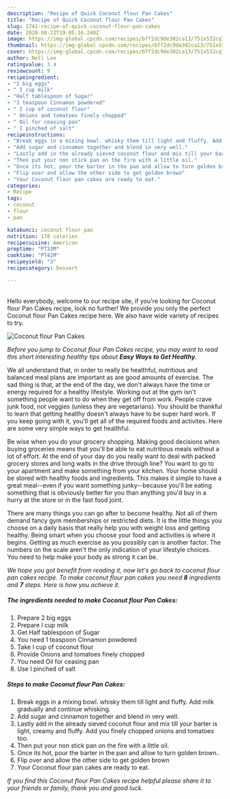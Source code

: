 ```yaml
---
description: "Recipe of Quick Coconut flour Pan Cakes"
title: "Recipe of Quick Coconut flour Pan Cakes"
slug: 1741-recipe-of-quick-coconut-flour-pan-cakes
date: 2020-08-22T19:05:16.240Z
image: https://img-global.cpcdn.com/recipes/bff2dc9de302ca13/751x532cq70/coconut-flour-pan-cakes-recipe-main-photo.jpg
thumbnail: https://img-global.cpcdn.com/recipes/bff2dc9de302ca13/751x532cq70/coconut-flour-pan-cakes-recipe-main-photo.jpg
cover: https://img-global.cpcdn.com/recipes/bff2dc9de302ca13/751x532cq70/coconut-flour-pan-cakes-recipe-main-photo.jpg
author: Nell Lee
ratingvalue: 3.4
reviewcount: 9
recipeingredient:
- "2 big eggs"
- " I cup milk"
- "Half tablespoon of Sugar"
- "1 teaspoon Cinnamon powdered"
- " I cup of coconut flour"
- " Onions and tomatoes finely chopped"
- " Oil for ceasing pan"
- " I pinched of salt"
recipeinstructions:
- "Break eggs in a mixing bowl. whisky them till light and fluffy. Add milk gradually and continue whisking."
- "Add sugar and cinnamon together and blend in very well."
- "Lastly add in the already sieved coconut flour and mix till your barter is light, creamy and fluffy. Add you finely chopped onions and tomatoes too."
- "Then put your non stick pan on the fire with a little oil."
- "Once its hot, pour the barter in the pan and allow to turn golden brown.."
- "Flip over and allow the other side to get golden brown"
- "Your Coconut flour pan cakes are ready to eat."
categories:
- Recipe
tags:
- coconut
- flour
- pan

katakunci: coconut flour pan 
nutrition: 178 calories
recipecuisine: American
preptime: "PT33M"
cooktime: "PT42M"
recipeyield: "3"
recipecategory: Dessert

---
```

<br>
Hello everybody, welcome to our recipe site, if you're looking for Coconut flour Pan Cakes recipe, look no further! We provide you only the perfect Coconut flour Pan Cakes recipe here. We also have wide variety of recipes to try.
<br>


![Coconut flour Pan Cakes](https://img-global.cpcdn.com/recipes/bff2dc9de302ca13/751x532cq70/coconut-flour-pan-cakes-recipe-main-photo.jpg)

<i>Before you jump to Coconut flour Pan Cakes recipe, you may want to read this short interesting healthy tips about <strong>Easy Ways to Get Healthy</strong>.</i>

We all understand that, in order to really be healthful, nutritious and balanced meal plans are important as are good amounts of exercise. The sad thing is that, at the end of the day, we don't always have the time or energy required for a healthy lifestyle. Working out at the gym isn't something people want to do when they get off from work. People crave junk food, not veggies (unless they are vegetarians). You should be thankful to learn that getting healthy doesn't always have to be super hard work. If you keep going with it, you'll get all of the required foods and activites. Here are some very simple ways to get healthful.

Be wise when you do your grocery shopping. Making good decisions when buying groceries means that you'll be able to eat nutritious meals without a lot of effort. At the end of your day do you really want to deal with packed grocery stores and long waits in the drive through line? You want to go to your apartment and make something from your kitchen. Your home should be stored with healthy foods and ingredients. This makes it simple to have a great meal--even if you want something junky--because you'll be eating something that is obviously better for you than anything you'd buy in a hurry at the store or in the fast food joint.

There are many things you can go after to become healthy. Not all of them demand fancy gym memberships or restricted diets. It is the little things you choose on a daily basis that really help you with weight loss and getting healthy. Being smart when you choose your food and activities is where it begins. Getting as much exercise as you possibly can is another factor. The numbers on the scale aren't the only indication of your lifestyle choices. You need to help make your body as strong it can be. 


<i>We hope you got benefit from reading it, now let's go back to coconut flour pan cakes recipe. To make coconut flour pan cakes you need <strong>8</strong> ingredients and <strong>7</strong> steps. Here is how you achieve it.
</i>

##### The ingredients needed to make Coconut flour Pan Cakes:

1. Prepare 2 big eggs
1. Prepare  I cup milk
1. Get Half tablespoon of Sugar
1. You need 1 teaspoon Cinnamon powdered
1. Take  I cup of coconut flour
1. Provide  Onions and tomatoes finely chopped
1. You need  Oil for ceasing pan
1. Use  I pinched of salt


##### Steps to make Coconut flour Pan Cakes:

1. Break eggs in a mixing bowl. whisky them till light and fluffy. Add milk gradually and continue whisking.
1. Add sugar and cinnamon together and blend in very well.
1. Lastly add in the already sieved coconut flour and mix till your barter is light, creamy and fluffy. Add you finely chopped onions and tomatoes too.
1. Then put your non stick pan on the fire with a little oil.
1. Once its hot, pour the barter in the pan and allow to turn golden brown..
1. Flip over and allow the other side to get golden brown
1. Your Coconut flour pan cakes are ready to eat.


<i>If you find this Coconut flour Pan Cakes recipe helpful please share it to your friends or family, thank you and good luck.</i>
